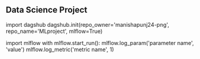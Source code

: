 ## Data Science Project

import dagshub
dagshub.init(repo_owner='manishapunj24-png', repo_name='MLproject', mlflow=True)

import mlflow
with mlflow.start_run():
mlflow.log_param('parameter name', 'value')
mlflow.log_metric('metric name', 1)
